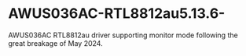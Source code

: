 # AWUS036AC-RTL8812au5.13.6-
AWUS036AC RTL8812au driver supporting monitor mode following the great breakage of May 2024.
